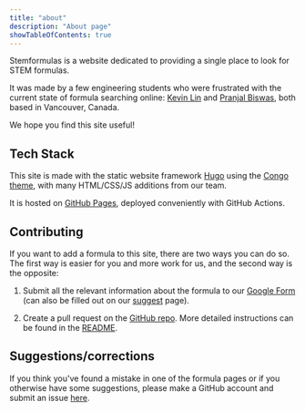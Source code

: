 ```yaml
---
title: "about"
description: "About page"
showTableOfContents: true
---
```


Stemformulas is a website dedicated to providing a single place to look for STEM formulas. 

It was made by a few engineering students who were frustrated with the current state of formula searching online:
[Kevin Lin](https://kevinlinxc.com/) and [Pranjal Biswas](https://www.linkedin.com/in/pranjalbiswas/), both based in Vancouver, Canada.

We hope you find this site useful!


## Tech Stack
This site is made with the static website framework [Hugo](https://gohugo.io/) using the [Congo theme](https://github.com/jpanther/congo), with many HTML/CSS/JS additions from our team.

It is hosted on [GitHub Pages](https://pages.github.com/), deployed conveniently with GitHub Actions.

## Contributing
If you want to add a formula to this site, there are two ways you can do so. The first way is easier for you and more work for us, and the second way is the opposite:

1. Submit all the relevant information about the formula to our [Google Form](https://forms.gle/zXGeNJ4pRJG2Rh7L6) (can also be filled out on our [suggest](/suggest) page).

2. Create a pull request on the
[GitHub repo](https://github.com/kevinlinxc/stemformulas.com). More detailed instructions can be found in the [README](https://github.com/stemformulas/stemformulas.github.io#readme).

## Suggestions/corrections
If you think you've found a mistake in one of the formula pages or if you otherwise have some suggestions, please make a GitHub account and submit an issue [here](https://github.com/stemformulas/stemformulas.github.io/issues/new).

